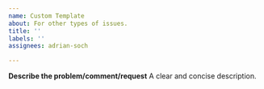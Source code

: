 ```yaml
---
name: Custom Template
about: For other types of issues.
title: ''
labels: ''
assignees: adrian-soch

---
```


**Describe the problem/comment/request**
A clear and concise description.



